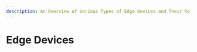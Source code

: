 ```yaml
---
description: An Overview of Various Types of Edge Devices and Their Roles in Society
---
```


# Edge Devices

